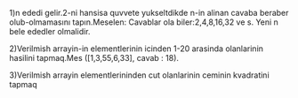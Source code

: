 1)n ededi gelir.2-ni hansisa quvvete yukseltdikde n-in alinan cavaba beraber olub-olmamasını tapın.Meselen: Cavablar ola biler:2,4,8,16,32 ve s. Yeni n bele ededler olmalidir.

2)Verilmish arrayin-in elementlerinin icinden 1-20 arasinda olanlarinin hasilini tapmaq.Mes ([1,3,55,6,33], cavab : 18).

3)Verilmish arrayin elementlerininden cut olanlarinin ceminin kvadratini tapmaq
